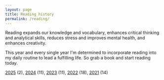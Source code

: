 ```yaml
---
layout: page
title: Reading history
permalink: /reading/
---
```


Reading expands our knowledge and vocabulary, enhances critical thinking and analytical skills, reduces stress and improves mental health, and enhances creativity.

This year and every single year I'm determined to incorporate reading into my daily routine to lead a fulfilling life. So grab a book and start reading today.

[2025](/reading/2025) (2),
[2024](/reading/2024) (11),
[2023](/reading/2023) (11),
[2022](/reading/2022) (18),
[2021](/reading/2021) (14)

